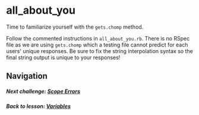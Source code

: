 # all_about_you
Time to familiarize yourself with the `gets.chomp` method.  

Follow the commented instructions in `all_about_you.rb`. There is no RSpec file as we are using `gets.chomp` which a testing file cannot predict for each users' unique responses. Be sure to fix the string interpolation syntax so the final string output is unique to your responses!  


## Navigation  
##### Next challenge: [Scope Errors](https://github.com/Coderdotnew/intro_web_apps_bs/tree/master/02_class/02_variables/code/02_scope_errors)   
##### Back to lesson: [Variables](https://github.com/Coderdotnew/intro_web_apps_bs/tree/master/02_class/02_variables)
